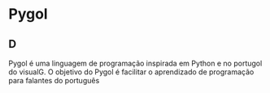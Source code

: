 # Pygol

## D
Pygol é uma linguagem de programação inspirada em Python e no portugol do visualG.
O objetivo do Pygol é facilitar o aprendizado de programação para falantes do português

